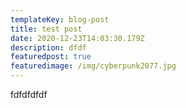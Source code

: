 ```yaml
---
templateKey: blog-post
title: test post
date: 2020-12-23T14:03:30.179Z
description: dfdf
featuredpost: true
featuredimage: /img/cyberpunk2077.jpg
---
```

fdfdfdfdf